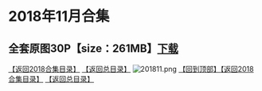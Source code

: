 # 2018年11月合集
## 全套原图30P【size：261MB】[下载](https://474b.com/file/25713053-435042070)
[【返回2018合集目录】](/2018年VIP作品合集/README.md)
[【返回总目录】](/README.md)
![201811.png](https://www.nsaimg.com/2020/04/02/5e85ad28953af.png)
[【回到顶部】](#readme)[【返回2018合集目录】](/2018年VIP作品合集/README.md)
[【返回总目录】](/README.md)


